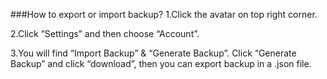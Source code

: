 ###How to export or import backup?
1.Click the avatar on top right corner.

2.Click “Settings” and then choose “Account”.

3.You will find “Import Backup” & “Generate Backup”. Click “Generate Backup” and click  “download”, then you can export backup in a .json file.



